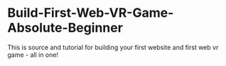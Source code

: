 # Build-First-Web-VR-Game-Absolute-Beginner
This is source and tutorial for building your first website and first web vr game - all in one!
